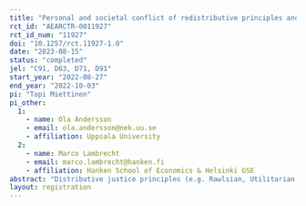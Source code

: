 ```yaml
---
title: "Personal and societal conflict of redistributive principles and preferences"
rct_id: "AEARCTR-0011927"
rct_id_num: "11927"
doi: "10.1257/rct.11927-1.0"
date: "2023-08-15"
status: "completed"
jel: "C91, D63, D71, D91"
start_year: "2022-08-27"
end_year: "2022-10-03"
pi: "Topi Miettinen"
pi_other:
  1:
    - name: Ola Andersson
    - email: ola.andersson@nek.uu.se
    - affiliation: Uppsala University
  2:
    - name: Marco Lambrecht
    - email: marco.lambrecht@hanken.fi
    - affiliation: Hanken School of Economics & Helsinki GSE
abstract: "Distributive justice principles (e.g. Rawlsian, Utilitarian or transfer principles), are central when arguing for practical economic policies. In a sample representative of UK population, we study conflict between one’s preferences over these principles and distributive choices (over income distributions). In case of conflict, we offer a revision stage and find that people not acting in line with their principles abandon their principles. However, the principle of making efficient transfers from richer to poorer (cf. Pigou-Dalton) is not abandoned and thus receives more robust support. Furthermore, resolving inconsistencies between one’s principles and choices reduces polarization in views about practical economic policies."
layout: registration
---
```


